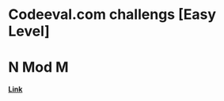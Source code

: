 # Codeeval.com challengs [Easy Level]
# N Mod M
[**Link**](https://www.codeeval.com/open_challenges/62)